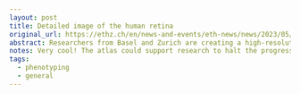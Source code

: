 ```yaml
---
layout: post
title: Detailed image of the human retina
original_url: https://ethz.ch/en/news-and-events/eth-news/news/2023/05/detailed-image-of-the-human-retina.html
abstract: Researchers from Basel and Zurich are creating a high-​resolution atlas that depicts the development of the human retina. One technique they use is a new method that allows them to visualise more than 50 proteins simultaneously.
notes: Very cool! The atlas could support research to halt the progression of a degenerative eye disease that can cause people lose their sight.
tags:
  - phenotyping
  - general
---
```

